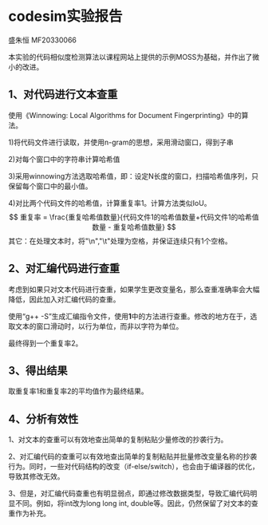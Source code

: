# codesim实验报告

盛朱恒 MF20330066

本实验的代码相似度检测算法以课程网站上提供的示例MOSS为基础，并作出了微小的改进。

## 1、对代码进行文本查重

使用《Winnowing: Local Algorithms for Document Fingerprinting》中的算法。

1)将代码文件进行读取，并使用n-gram的思想，采用滑动窗口，得到子串

2)对每个窗口中的字符串计算哈希值

3)采用winnowing方法选取哈希值，即：设定N长度的窗口，扫描哈希值序列，只保留每个窗口中的最小值。

4)对比两个代码文件的哈希值，计算重复率1。计算方法类似IoU。
$$
重复率 = \frac{重复哈希值数量}{代码文件1的哈希值数量+代码文件1的哈希值数量 - 重复哈希值数量}
$$
其它：在处理文本时，将"\n","\t"处理为空格，并保证连续只有1个空格。

## 2、对汇编代码进行查重

考虑到如果只对文本代码进行查重，如果学生更改变量名，那么查重准确率会大幅降低，因此加入对汇编代码的查重。

使用“g++ -S”生成汇编指令文件，使用**1**中的方法进行查重。修改的地方在于，选取文本的窗口滑动时，以行为单位，而非以字符为单位。

最终得到一个重复率2。

## 3、得出结果

取重复率1和重复率2的平均值作为最终结果。

## 4、分析有效性

1、对文本的查重可以有效地查出简单的复制粘贴少量修改的抄袭行为。

2、对汇编代码的查重可以有效地查出简单的复制粘贴并批量修改变量名称的抄袭行为。同时，一些对代码结构的改变（if-else/switch），也会由于编译器的优化，导致其修改无效。

3、但是，对汇编代码查重也有明显弱点，即通过修改数据类型，导致汇编代码明显不同。例如，将int改为long long int, double等。因此，仍然保留了对文本的查重作为补充。